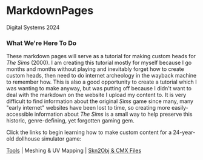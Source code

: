 # MarkdownPages
Digital Systems 2024

### What We're Here To Do
These markdown pages will serve as a tutorial for making custom heads for *The Sims* (2000). I am creating this tutorial mostly for myself because I go months and months without playing and inevitably forget
how to create custom heads, then need to do internet archeology in the wayback machine to remember how. This is also a good opportunity to create a tutorial which I was wanting to make anyway, but was putting off because I didn't want to deal with the markdown on the website I upload my content to. It is very difficult to find information about the original *Sims* game since many, many "early internet" websites have been lost to time, so creating more easily-accessible information about *The Sims* is a small way to help preserve this historic, genre-defining, yet forgotten gaming gem.  

Click the links to begin learning how to make custom content for a 24-year-old dollhouse simulator game: 

[Tools](tools.md) | Meshing & UV Mapping | [Skn2Obj & CMX Files](skn2objcxm.md)
